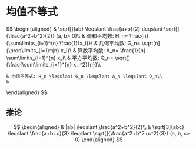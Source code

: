 # 均值不等式

$$
\begin{aligned}
	& \sqrt[]{ab} \leqslant \frac{a+b}{2} \leqslant \sqrt[]{\frac{a^2+b^2}{2}} (a, b> 0)\\\\
	& 调和平均数: H_n= \frac{n}{\sum\limits_{i=1}^{n} \frac{1}{x_i}}\\
	& 几何平均数: G_n= \sqrt[n]{\prod\limits_{i=1}^{n} x_i}\\
	& 算数平均数: A_n= \frac{1}{n} \sum\limits_{i=1}^{n} x_i\\
	& 平方平均数: Q_n= \sqrt[]{\frac{\sum\limits_{i=1}^{n} x_i^2}{n}}\\\\

	& 均值不等式: H_n \leqslant G_n \leqslant A_n \leqslant Q_n\\
	&
\end{aligned}
$$

## 推论

$$
\begin{aligned}
	& |ab| \leqslant \frac{a^2+b^2}{2}\\
	& \sqrt[3]{abc} \leqslant \frac{a+b+c}{3} \leqslant \sqrt[]{\frac{a^2+b^2+c^2}{3}} (a, b, c> 0)
\end{aligned}
$$
